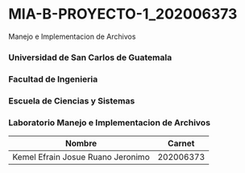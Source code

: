 # MIA-B-PROYECTO-1_202006373
Manejo e Implementacion de Archivos

### Universidad de San Carlos de Guatemala
### Facultad de Ingenieria
### Escuela de Ciencias y Sistemas
### Laboratorio Manejo e Implementacion de Archivos

| Nombre           | Carnet       |
|:----------------:|:------------:|
|Kemel Efrain Josue Ruano Jeronimo | 202006373 |
